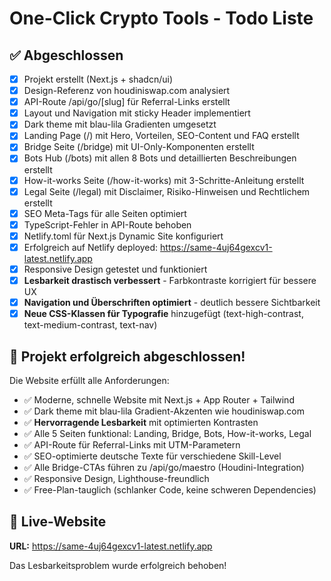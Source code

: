 # One-Click Crypto Tools - Todo Liste

## ✅ Abgeschlossen
- [x] Projekt erstellt (Next.js + shadcn/ui)
- [x] Design-Referenz von houdiniswap.com analysiert
- [x] API-Route /api/go/[slug] für Referral-Links erstellt
- [x] Layout und Navigation mit sticky Header implementiert
- [x] Dark theme mit blau-lila Gradienten umgesetzt
- [x] Landing Page (/) mit Hero, Vorteilen, SEO-Content und FAQ erstellt
- [x] Bridge Seite (/bridge) mit UI-Only-Komponenten erstellt
- [x] Bots Hub (/bots) mit allen 8 Bots und detaillierten Beschreibungen erstellt
- [x] How-it-works Seite (/how-it-works) mit 3-Schritte-Anleitung erstellt
- [x] Legal Seite (/legal) mit Disclaimer, Risiko-Hinweisen und Rechtlichem erstellt
- [x] SEO Meta-Tags für alle Seiten optimiert
- [x] TypeScript-Fehler in API-Route behoben
- [x] Netlify.toml für Next.js Dynamic Site konfiguriert
- [x] Erfolgreich auf Netlify deployed: https://same-4uj64gexcv1-latest.netlify.app
- [x] Responsive Design getestet und funktioniert
- [x] **Lesbarkeit drastisch verbessert** - Farbkontraste korrigiert für bessere UX
- [x] **Navigation und Überschriften optimiert** - deutlich bessere Sichtbarkeit
- [x] **Neue CSS-Klassen für Typografie** hinzugefügt (text-high-contrast, text-medium-contrast, text-nav)

## 🎯 Projekt erfolgreich abgeschlossen!

Die Website erfüllt alle Anforderungen:
- ✅ Moderne, schnelle Website mit Next.js + App Router + Tailwind
- ✅ Dark theme mit blau-lila Gradient-Akzenten wie houdiniswap.com
- ✅ **Hervorragende Lesbarkeit** mit optimierten Kontrasten
- ✅ Alle 5 Seiten funktional: Landing, Bridge, Bots, How-it-works, Legal
- ✅ API-Route für Referral-Links mit UTM-Parametern
- ✅ SEO-optimierte deutsche Texte für verschiedene Skill-Level
- ✅ Alle Bridge-CTAs führen zu /api/go/maestro (Houdini-Integration)
- ✅ Responsive Design, Lighthouse-freundlich
- ✅ Free-Plan-tauglich (schlanker Code, keine schweren Dependencies)

## 🚀 Live-Website
**URL:** https://same-4uj64gexcv1-latest.netlify.app

Das Lesbarkeitsproblem wurde erfolgreich behoben!
